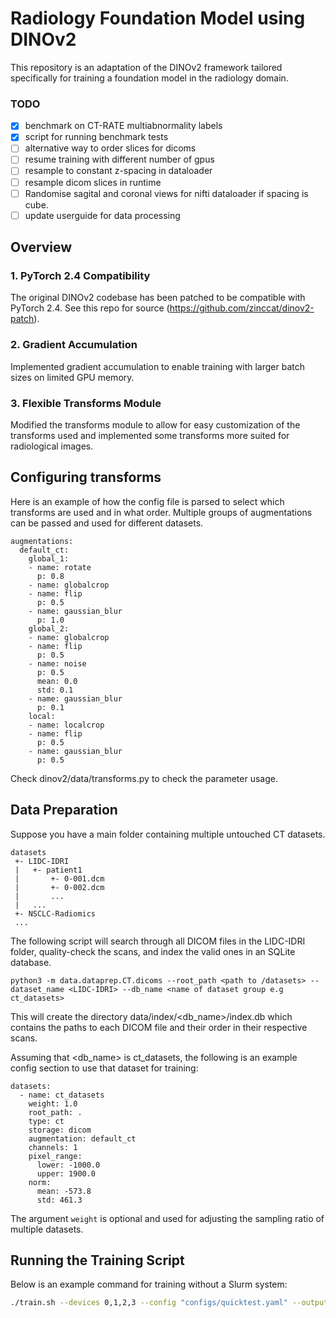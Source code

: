 # Radiology Foundation Model using DINOv2

This repository is an adaptation of the DINOv2 framework tailored specifically for training a foundation model in the radiology domain. 

### TODO

- [x] benchmark on CT-RATE multiabnormality labels
- [x] script for running benchmark tests
- [ ] alternative way to order slices for dicoms
- [ ] resume training with different number of gpus
- [ ] resample to constant z-spacing in dataloader
- [ ] resample dicom slices in runtime
- [ ] Randomise sagital and coronal views for nifti dataloader if spacing is cube.
- [ ] update userguide for data processing

## Overview

### 1. **PyTorch 2.4 Compatibility**
The original DINOv2 codebase has been patched to be compatible with PyTorch 2.4. See this repo for source (https://github.com/zinccat/dinov2-patch).

### 2. **Gradient Accumulation**
Implemented gradient accumulation to enable training with larger batch sizes on limited GPU memory. 

### 3. **Flexible Transforms Module**
Modified the transforms module to allow for easy customization of the transforms used and implemented some transforms more suited for radiological images. 

## Configuring transforms

Here is an example of how the config file is parsed to select which transforms are used and in what order. Multiple groups of augmentations can be passed and used for different datasets.

```
augmentations:
  default_ct:
    global_1:
    - name: rotate
      p: 0.8
    - name: globalcrop
    - name: flip
      p: 0.5
    - name: gaussian_blur
      p: 1.0
    global_2:
    - name: globalcrop
    - name: flip
      p: 0.5
    - name: noise
      p: 0.5
      mean: 0.0
      std: 0.1
    - name: gaussian_blur
      p: 0.1
    local:
    - name: localcrop
    - name: flip
      p: 0.5
    - name: gaussian_blur
      p: 0.5
```
Check dinov2/data/transforms.py to check the parameter usage.

## Data Preparation

Suppose you have a main folder containing multiple untouched CT datasets.

```
datasets
 +- LIDC-IDRI
 |   +- patient1
 |       +- 0-001.dcm
 |       +- 0-002.dcm
 |       ...
 |   ...
 +- NSCLC-Radiomics
 ...
```

The following script will search through all DICOM files in the LIDC-IDRI folder, quality-check the scans, and index the valid ones in an SQLite database. 

```
python3 -m data.dataprep.CT.dicoms --root_path <path to /datasets> --dataset_name <LIDC-IDRI> --db_name <name of dataset group e.g ct_datasets>
```

This will create the directory data/index/<db_name>/index.db which contains the paths to each DICOM file and their order in their respective scans. 

Assuming that <db_name> is ct_datasets, the following is an example config section to use that dataset for training:
```
datasets:
  - name: ct_datasets
    weight: 1.0
    root_path: .
    type: ct
    storage: dicom
    augmentation: default_ct
    channels: 1
    pixel_range:
      lower: -1000.0
      upper: 1900.0
    norm:
      mean: -573.8
      std: 461.3
```

The argument ```weight``` is optional and used for adjusting the sampling ratio of multiple datasets.


## Running the Training Script

Below is an example command for training without a Slurm system:

```bash
./train.sh --devices 0,1,2,3 --config "configs/quicktest.yaml" --output "runs/quicktest"
```
